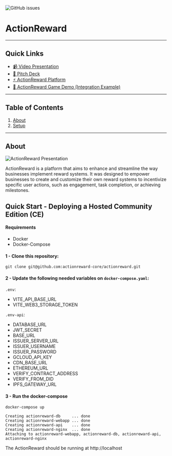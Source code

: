 ![GitHub issues](https://img.shields.io/github/issues/actionreward-core/actionreward)

# ActionReward

--------

## Quick Links
- [📹 Video Presentation](https://youtu.be/_WTwuLvqDwI)
- [📕 Pitch Deck](https://github.com/actionreward-core/actionreward/files/13223631/ActionReward.Presentation.pdf)
- [⚡️ ActionReward Platform](https://actionreward.xyz)
- [👾 ActionReward Game Demo (Integration Example)](https://example.actionreward.xyz)

--------

## Table of Contents
1. [About](#about)
2. [Setup](#setup)


--------

## About

![ActionReward Presentation](https://github.com/actionreward-core/actionreward/assets/101031495/034ce95b-c7e6-4da1-843f-4756a3d62fc5)

ActionReward is a platform that aims to enhance and streamline the way businesses implement reward systems. It was designed to empower businesses to create and customize their own reward systems to incentivize specific user actions, such as engagement, task completion, or achieving milestones.


## Quick Start - Deploying a Hosted Community Edition (CE)

#### Requirements

- Docker
- Docker-Compose

#### 1 - Clone this repository:

```
git clone git@github.com:actionreward-core/actionreward.git
```

#### 2 - Update the following needed variables on `docker-compose.yaml`:


`.env`:

- VITE_API_BASE_URL
- VITE_WEB3_STORAGE_TOKEN 

`.env-api`:
- DATABASE_URL
- JWT_SECRET
- BASE_URL
- ISSUER_SERVER_URL
- ISSUER_USERNAME
- ISSUER_PASSWORD
- GCLOUD_API_KEY
- CDN_BASE_URL
- ETHEREUM_URL
- VERIFY_CONTRACT_ADDRESS
- VERIFY_FROM_DID
- IPFS_GATEWAY_URL



#### 3 - Run the docker-compose

```
docker-compose up

Creating actionreward-db     ... done
Creating actionreward-webapp ... done
Creating actionreward-api    ... done
Creating actionreward-nginx  ... done
Attaching to actionreward-webapp, actionreward-db, actionreward-api, actionreward-nginx
```

The ActionReward should be running at http://localhost
